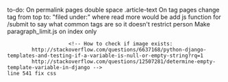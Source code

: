 to-do:
    On permalink pages double space .article-text
    On tag pages change tag from top to: "filed under:" where read more would be
    add js function for /submit to say what common tags are so it doesn't restrict person
    Make paragraph_limit.js on index only
    
                        <!-- How to check if image exists:
            http://stackoverflow.com/questions/6637168/python-django-templates-and-testing-if-a-variable-is-null-or-empty-string?rq=1
            http://stackoverflow.com/questions/12507281/determine-empty-template-variable-in-django -->
    line 541 fix css